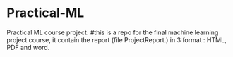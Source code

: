 # Practical-ML
Practical ML course project. 
#this is a repo for the final machine learning project course, it contain the report (file ProjectReport.<format>) in 3 format : HTML, PDF and word. 
